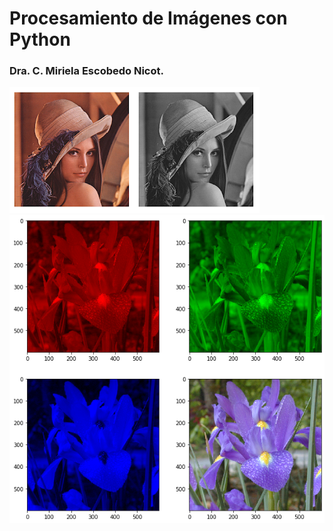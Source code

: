 Procesamiento de Imágenes con Python
====================================

### Dra. C. Miriela Escobedo Nicot. 

![](images/lena_example.png)
![](images/intro.png)

